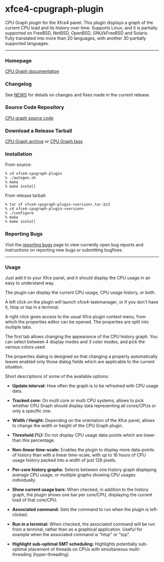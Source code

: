 # xfce4-cpugraph-plugin

CPU Graph plugin for the Xfce4 panel. This plugin displays a graph of the current CPU load and its history over time. Supports Linux, and it is partially supported on FreeBSD, NetBSD, OpenBSD, GNU/kFreeBSD and Solaris. Fully translated into more than 20 languages, with another 30 partially supported languages.

----

### Homepage

[CPU Graph documentation](https://docs.xfce.org/panel-plugins/xfce4-cpugraph-plugin/start)

### Changelog

See [NEWS](https://gitlab.xfce.org/panel-plugins/xfce4-cpugraph-plugin/-/blob/master/NEWS) for details on changes and fixes made in the current release.

### Source Code Repository

[CPU graph source code](https://gitlab.xfce.org/panel-plugins/xfce4-cpugraph-plugin)

### Download a Release Tarball

[CPU Graph archive](https://archive.xfce.org/src/panel-plugins/xfce4-cpugraph-plugin/)
    or
[CPU Graph tags](https://gitlab.xfce.org/panel-plugins/xfce4-cpugraph-plugin/-/tags)

### Installation

From source:

    % cd xfce4-cpugraph-plugin
    % ./autogen.sh
    % make
    % make install

From release tarball:

    % tar xf xfce4-cpugraph-plugin-<version>.tar.bz2
    % cd xfce4-cpugraph-plugin-<version>
    % ./configure
    % make
    % make install


### Reporting Bugs

Visit the [reporting bugs](https://docs.xfce.org/panel-plugins/xfce4-cpugraph-plugin/bugs) page to view currently open bug reports and instructions on reporting new bugs or submitting bugfixes.

---

### Usage

Just add it to your Xfce panel, and it should display the CPU usage in an easy to understand way.

The plugin can display the current CPU usage, CPU usage history, or both.

A left click on the plugin will launch xfce4-taskmanager, or if you don't have it, htop or top in a terminal.

A right click gives access to the usual Xfce plugin context menu, from which the properties editor can be opened. The properties are split into multiple tabs.

The first tab allows changing the appearance of the CPU history graph. You can select between 4 display modes and 3 color modes, and pick the various colors used.

The properties dialog is designed so that changing a property automatically leaves enabled only those dialog fields which are applicable to the current situation.

Short descriptions of some of the available options:

* **Update interval:** How often the graph is to be refreshed with CPU usage data.

* **Tracked core:** On multi core or multi CPU systems, allows to pick whether CPU Graph should display data representing all cores/CPUs or only a specific one.

* **Width / Height:** Depending on the orientation of the Xfce panel, allows to change the width or height of the CPU Graph plugin.

* **Threshold (%):** Do not display CPU usage data-points which are lower than this percentage.

* **Non-linear time-scale:** Enables the plugin to display more data-points of history than with a linear time-scale, with up to 16 hours of CPU usage history packed into a width of just 128 pixels.

* **Per-core history graphs:** Selects between one history graph displaying average CPU usage, or multiple graphs showing CPU usages individually.

* **Show current usage bars:** When checked, in addition to the history graph, the plugin shows one bar per core/CPU, displaying the current load of that core/CPU.

* **Associated command:** Sets the command to run when the plugin is left-clicked.

* **Run in a terminal:** When checked, the associated command will be run from a terminal, rather than as a graphical application. Useful for example when the associated command is "htop" or "top".

* **Highlight sub-optimal SMT scheduling:** Highlights potentially sub-optimal placement of threads on CPUs with simultaneous multi-threading (hyper-threading).